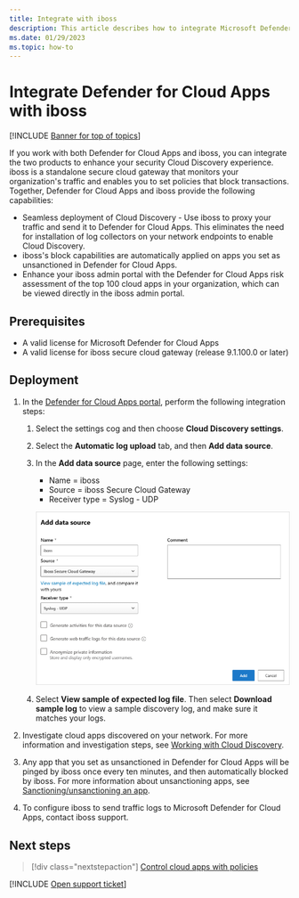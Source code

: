 ```yaml
---
title: Integrate with iboss
description: This article describes how to integrate Microsoft Defender for Cloud Apps with iboss secure cloud gateway for seamless Cloud Discovery and automated block of unsanctioned apps.
ms.date: 01/29/2023
ms.topic: how-to
---
```

# Integrate Defender for Cloud Apps with iboss

[!INCLUDE [Banner for top of topics](includes/banner.md)]

If you work with both Defender for Cloud Apps and iboss, you can integrate the two products to enhance your security Cloud Discovery experience. iboss is a standalone secure cloud gateway that monitors your organization's traffic and enables you to set policies that block transactions. Together, Defender for Cloud Apps and iboss provide the following capabilities:

- Seamless deployment of Cloud Discovery - Use iboss to proxy your traffic and send it to Defender for Cloud Apps. This eliminates the need for installation of log collectors on your network endpoints to enable Cloud Discovery.
- iboss's block capabilities are automatically applied on apps you set as unsanctioned in Defender for Cloud Apps.
- Enhance your iboss admin portal with the Defender for Cloud Apps risk assessment of the top 100 cloud apps in your organization, which can be viewed directly in the iboss admin portal.

## Prerequisites

- A valid license for Microsoft Defender for Cloud Apps
- A valid license for iboss secure cloud gateway (release 9.1.100.0 or later)

## Deployment

1. In the [Defender for Cloud Apps portal](https://portal.cloudappsecurity.com/), perform the following integration steps:
    1. Select the settings cog and then choose **Cloud Discovery settings**.
    2. Select the **Automatic log upload** tab, and then **Add data source**.
    3. In the **Add data source** page, enter the following settings:

        - Name = iboss
        - Source = iboss Secure Cloud Gateway
        - Receiver type = Syslog - UDP

        ![data source iboss.](media/iboss-integration.png)

    4. Select **View sample of expected log file**. Then select **Download sample log** to view a sample discovery log, and make sure it matches your logs.

1. Investigate cloud apps discovered on your network. For more information and investigation steps, see [Working with Cloud Discovery](working-with-cloud-discovery-data.md).

1. Any app that you set as unsanctioned in Defender for Cloud Apps will be pinged by iboss once every ten minutes, and then automatically blocked by iboss. For more information about unsanctioning apps, see [Sanctioning/unsanctioning an app](governance-discovery.md#sanctioningunsanctioning-an-app).

1. To configure iboss to send traffic logs to Microsoft Defender for Cloud Apps, contact iboss support.

## Next steps

> [!div class="nextstepaction"]
> [Control cloud apps with policies](control-cloud-apps-with-policies.md)

[!INCLUDE [Open support ticket](includes/support.md)]
